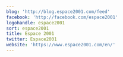 ```yaml
---
blog: 'http://blog.espace2001.com/feed'
facebook: 'http://facebook.com/espace2001'
logohandle: espace2001
sort: espace2001
title: Espace 2001
twitter: Espace2001
website: 'https://www.espace2001.com/en/'
---
```


